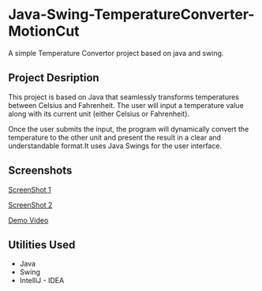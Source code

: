 # Java-Swing-TemperatureConverter-MotionCut

A simple Temperature Convertor project based on java and swing.

## Project Desription
This project is based on Java that seamlessly transforms temperatures between Celsius and Fahrenheit. The user will input a temperature value along with its current unit (either Celsius or Fahrenheit).

Once the user submits the input, the program will dynamically convert the temperature to the other unit and present the result in a clear and understandable format.It uses Java Swings for the user interface.

## Screenshots

[ScreenShot 1](https://github.com/veeraj-k/Java-Swing-TemperatureConverter-MotionCut/blob/main/screenshots/1.png)

[ScreenShot 2](https://github.com/veeraj-k/Java-Swing-TemperatureConverter-MotionCut/blob/main/screenshots/2.png)

[Demo Video](https://github.com/veeraj-k/Java-Swing-TemperatureConverter-MotionCut/blob/main/screenshots/Temperature%20convertor.mkv)

## Utilities Used

* Java
* Swing
* IntelliJ - IDEA

